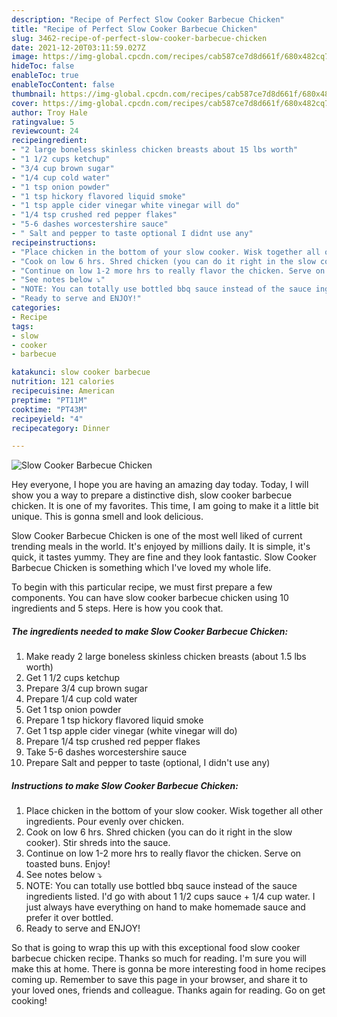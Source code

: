 ```yaml
---
description: "Recipe of Perfect Slow Cooker Barbecue Chicken"
title: "Recipe of Perfect Slow Cooker Barbecue Chicken"
slug: 3462-recipe-of-perfect-slow-cooker-barbecue-chicken
date: 2021-12-20T03:11:59.027Z
image: https://img-global.cpcdn.com/recipes/cab587ce7d8d661f/680x482cq70/slow-cooker-barbecue-chicken-recipe-main-photo.jpg
hideToc: false
enableToc: true
enableTocContent: false
thumbnail: https://img-global.cpcdn.com/recipes/cab587ce7d8d661f/680x482cq70/slow-cooker-barbecue-chicken-recipe-main-photo.jpg
cover: https://img-global.cpcdn.com/recipes/cab587ce7d8d661f/680x482cq70/slow-cooker-barbecue-chicken-recipe-main-photo.jpg
author: Troy Hale
ratingvalue: 5
reviewcount: 24
recipeingredient:
- "2 large boneless skinless chicken breasts about 15 lbs worth"
- "1 1/2 cups ketchup"
- "3/4 cup brown sugar"
- "1/4 cup cold water"
- "1 tsp onion powder"
- "1 tsp hickory flavored liquid smoke"
- "1 tsp apple cider vinegar white vinegar will do"
- "1/4 tsp crushed red pepper flakes"
- "5-6 dashes worcestershire sauce"
- " Salt and pepper to taste optional I didnt use any"
recipeinstructions:
- "Place chicken in the bottom of your slow cooker. Wisk together all other ingredients. Pour evenly over chicken."
- "Cook on low 6 hrs. Shred chicken (you can do it right in the slow cooker). Stir shreds into the sauce."
- "Continue on low 1-2 more hrs to really flavor the chicken. Serve on toasted buns. Enjoy!"
- "See notes below ⤵"
- "NOTE: You can totally use bottled bbq sauce instead of the sauce ingredients listed. I&#39;d go with about 1 1/2 cups sauce + 1/4 cup water. I just always have everything on hand to make homemade sauce and prefer it over bottled."
- "Ready to serve and ENJOY!"
categories:
- Recipe
tags:
- slow
- cooker
- barbecue

katakunci: slow cooker barbecue 
nutrition: 121 calories
recipecuisine: American
preptime: "PT11M"
cooktime: "PT43M"
recipeyield: "4"
recipecategory: Dinner

---
```



![Slow Cooker Barbecue Chicken](https://img-global.cpcdn.com/recipes/cab587ce7d8d661f/680x482cq70/slow-cooker-barbecue-chicken-recipe-main-photo.jpg)

Hey everyone, I hope you are having an amazing day today. Today, I will show you a way to prepare a distinctive dish, slow cooker barbecue chicken. It is one of my favorites. This time, I am going to make it a little bit unique. This is gonna smell and look delicious.



Slow Cooker Barbecue Chicken is one of the most well liked of current trending meals in the world. It's enjoyed by millions daily. It is simple, it's quick, it tastes yummy. They are fine and they look fantastic. Slow Cooker Barbecue Chicken is something which I've loved my whole life.


To begin with this particular recipe, we must first prepare a few components. You can have slow cooker barbecue chicken using 10 ingredients and 5 steps. Here is how you cook that.

<!--inarticleads1-->

##### The ingredients needed to make Slow Cooker Barbecue Chicken:

1. Make ready 2 large boneless skinless chicken breasts (about 1.5 lbs worth)
1. Get 1 1/2 cups ketchup
1. Prepare 3/4 cup brown sugar
1. Prepare 1/4 cup cold water
1. Get 1 tsp onion powder
1. Prepare 1 tsp hickory flavored liquid smoke
1. Get 1 tsp apple cider vinegar (white vinegar will do)
1. Prepare 1/4 tsp crushed red pepper flakes
1. Take 5-6 dashes worcestershire sauce
1. Prepare  Salt and pepper to taste (optional, I didn&#39;t use any)




<!--inarticleads2-->

##### Instructions to make Slow Cooker Barbecue Chicken:

1. Place chicken in the bottom of your slow cooker. Wisk together all other ingredients. Pour evenly over chicken.
1. Cook on low 6 hrs. Shred chicken (you can do it right in the slow cooker). Stir shreds into the sauce.
1. Continue on low 1-2 more hrs to really flavor the chicken. Serve on toasted buns. Enjoy!
1. See notes below ⤵
1. NOTE: You can totally use bottled bbq sauce instead of the sauce ingredients listed. I&#39;d go with about 1 1/2 cups sauce + 1/4 cup water. I just always have everything on hand to make homemade sauce and prefer it over bottled.
1. Ready to serve and ENJOY!



So that is going to wrap this up with this exceptional food slow cooker barbecue chicken recipe. Thanks so much for reading. I'm sure you will make this at home. There is gonna be more interesting food in home recipes coming up. Remember to save this page in your browser, and share it to your loved ones, friends and colleague. Thanks again for reading. Go on get cooking!

